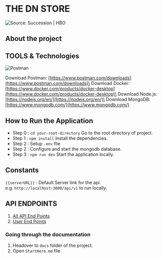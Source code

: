 
# THE DN STORE 
![Source: Succession | HBO](https://segmentify.com/wp-content/uploads/2023/07/succession-segmentify-state-of-fashion-1024x576.jpg)



## About the project



## TOOLS & Technologies 
![Postman](https://skillicons.dev/icons?i=postman,docker,nodejs,mongodb,express)

Download Postman: [https://www.postman.com/downloads](https://www.postman.com/downloads)\
Download Docker: [https://www.docker.com/products/docker-desktop](https://www.docker.com/products/docker-desktop)\
Download Node.js: [https://nodejs.org/en/](https://nodejs.org/en/)\
Download MongoDB: [https://www.mongodb.com/](https://www.mongodb.com/)

## How to Run the Application 
- Step 0 : `cd your-root-directory` Go to the root directory of project.
- Step 1 : `npm install` Install the dependencies.
- Step 2 : Setup `.env` file
- Step 2 : Configure and start the mongodb database.
- Step 3 : `npm run dev` Start the application locally. 

## Constants 
`{{serverURL}}` : Default Server link for the api.\
     e.g. `http://localhost:3000/api/v1` to run locally.


## API ENDPOINTS

1. [All API End Points](./docs/APIEndPoints.md)
2. [User End Points](./docs/UserEndPoints.md)


### Going through the documentation
1. Headover to `docs` folder of the project.
2. Open `StartHere.md` file